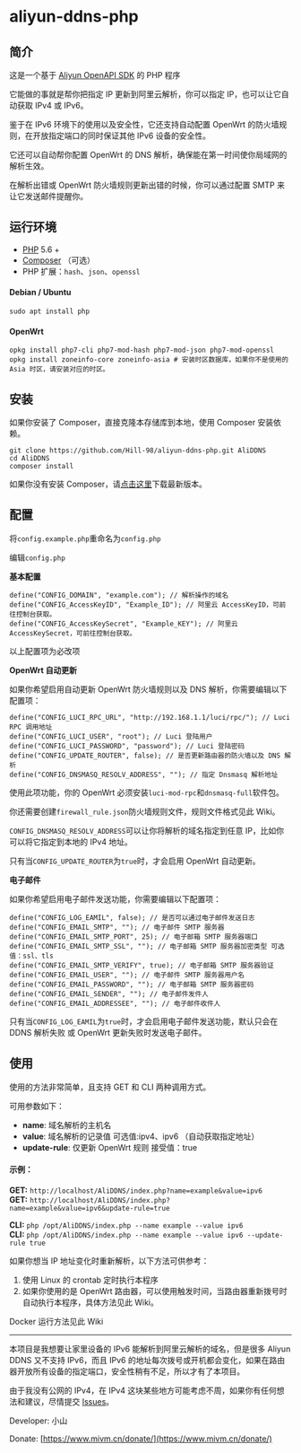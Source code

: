# aliyun-ddns-php

## 简介 

这是一个基于 [Aliyun OpenAPI SDK](https://github.com/aliyun/aliyun-openapi-php-sdk) 的 PHP 程序  

它能做的事就是帮你把指定 IP 更新到阿里云解析，你可以指定 IP，也可以让它自动获取 IPv4 或 IPv6。  

鉴于在 IPv6 环境下的使用以及安全性，它还支持自动配置 OpenWrt 的防火墙规则，在开放指定端口的同时保证其他 IPv6 设备的安全性。

它还可以自动帮你配置 OpenWrt 的 DNS 解析，确保能在第一时间使你局域网的解析生效。

在解析出错或 OpenWrt 防火墙规则更新出错的时候，你可以通过配置 SMTP 来让它发送邮件提醒你。

## 运行环境

* [PHP](https://php.net) 5.6 +
* [Composer](https://getcomposer.org) （可选）
* PHP 扩展：`hash`、`json`、`openssl`

#### Debian / Ubuntu
```
sudo apt install php
```

#### OpenWrt
```
opkg install php7-cli php7-mod-hash php7-mod-json php7-mod-openssl
opkg install zoneinfo-core zoneinfo-asia # 安装时区数据库，如果你不是使用的 Asia 时区，请安装对应的时区。
```

## 安装

如果你安装了 Composer，直接克隆本存储库到本地，使用 Composer 安装依赖。
```
git clone https://github.com/Hill-98/aliyun-ddns-php.git AliDDNS
cd AliDDNS
composer install
```

如果你没有安装 Composer，请[点击这里](https://github.com/Hill-98/aliyun-ddns-php/releases/download/latest/AliDDNS.zip)下载最新版本。

## 配置

将`config.example.php`重命名为`config.php`

编辑`config.php`

**基本配置**
```
define("CONFIG_DOMAIN", "example.com"); // 解析操作的域名
define("CONFIG_AccessKeyID", "Example_ID"); // 阿里云 AccessKeyID，可前往控制台获取。
define("CONFIG_AccessKeySecret", "Example_KEY"); // 阿里云 AccessKeySecret，可前往控制台获取。
```

以上配置项为必改项  

**OpenWrt 自动更新**

如果你希望启用自动更新 OpenWrt 防火墙规则以及 DNS 解析，你需要编辑以下配置项：
```
define("CONFIG_LUCI_RPC_URL", "http://192.168.1.1/luci/rpc/"); // Luci RPC 调用地址
define("CONFIG_LUCI_USER", "root"); // Luci 登陆用户
define("CONFIG_LUCI_PASSWORD", "password"); // Luci 登陆密码
define("CONFIG_UPDATE_ROUTER", false); // 是否更新路由器的防火墙以及 DNS 解析
define("CONFIG_DNSMASQ_RESOLV_ADDRESS", ""); // 指定 Dnsmasq 解析地址
```

使用此项功能，你的 OpenWrt 必须安装`luci-mod-rpc`和`dnsmasq-full`软件包。

你还需要创建`firewall_rule.json`防火墙规则文件，规则文件格式见此 Wiki。

`CONFIG_DNSMASQ_RESOLV_ADDRESS`可以让你将解析的域名指定到任意 IP，比如你可以将它指定到本地的 IPv4 地址。

只有当`CONFIG_UPDATE_ROUTER`为`true`时，才会启用 OpenWrt 自动更新。

**电子邮件**

如果你希望启用电子邮件发送功能，你需要编辑以下配置项：
```
define("CONFIG_LOG_EAMIL", false); // 是否可以通过电子邮件发送日志
define("CONFIG_EMAIL_SMTP", ""); // 电子邮件 SMTP 服务器
define("CONFIG_EMAIL_SMTP_PORT", 25); // 电子邮箱 SMTP 服务器端口
define("CONFIG_EMAIL_SMTP_SSL", ""); // 电子邮箱 SMTP 服务器加密类型 可选值：ssl、tls
define("CONFIG_EMAIL_SMTP_VERIFY", true); // 电子邮箱 SMTP 服务器验证
define("CONFIG_EMAIL_USER", ""); // 电子邮件 SMTP 服务器用户名
define("CONFIG_EMAIL_PASSWORD", ""); // 电子邮箱 SMTP 服务器密码
define("CONFIG_EMAIL_SENDER", ""); // 电子邮件发件人
define("CONFIG_EMAIL_ADDRESSEE", ""); // 电子邮件收件人
``` 
只有当`CONFIG_LOG_EAMIL`为`true`时，才会启用电子邮件发送功能，默认只会在 DDNS 解析失败 或 OpenWrt 更新失败时发送电子邮件。

## 使用

使用的方法非常简单，且支持 GET 和 CLI 两种调用方式。

可用参数如下：
* **name**: 域名解析的主机名
* **value**: 域名解析的记录值 可选值:ipv4、ipv6 （自动获取指定地址）
* **update-rule**: 仅更新 OpenWrt 规则 接受值：true

#### 示例：

**GET:** `http://localhost/AliDDNS/index.php?name=example&value=ipv6`  
**GET:** `http://localhost/AliDDNS/index.php?name=example&value=ipv6&update-rule=true`

**CLI:** `php /opt/AliDDNS/index.php --name example --value ipv6`  
**CLI:** `php /opt/AliDDNS/index.php --name example --value ipv6 --update-rule true`

如果你想当 IP 地址变化时重新解析，以下方法可供参考：  
1. 使用 Linux 的 crontab 定时执行本程序
2. 如果你使用的是 OpenWrt 路由器，可以使用触发时间，当路由器重新拨号时自动执行本程序，具体方法见此 Wiki。

Docker 运行方法见此 Wiki

---

本项目是我想要让家里设备的 IPv6 能解析到阿里云解析的域名，但是很多 Aliyun DDNS 又不支持 IPv6，而且 IPv6 的地址每次拨号或开机都会变化，如果在路由器开放所有设备的指定端口，安全性稍有不足，所以才有了本项目。

由于我没有公网的 IPv4，在 IPv4 这块某些地方可能考虑不周，如果你有任何想法和建议，尽情提交 [Issues](https://github.com/Hill-98/aliyun-ddns-php/issues)。

Developer: 小山

Donate: [https://www.mivm.cn/donate/](https://www.mivm.cn/donate/)